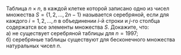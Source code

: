 Таблица $n\times n$, в каждой клетке которой записано одно из чисел множества $S=\left\{ 1,2,\ldots ,2n-1 \right\}$ называется серебряной, если для каждого $i=1,2,\ldots ,n$  в объединении $i$-й строки и $j$-го столбца содержатся все элементы множества $S$. Докажите, что:
<br/>а) не существует серебряной таблицы для $n=1997$;
<br/>б) серебряные таблицы существуют для бесконечного множества натуральных чисел $n$.